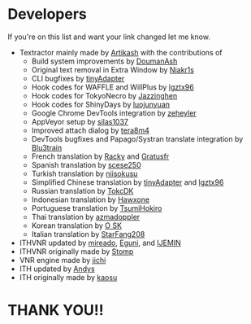 # Developers

If you're on this list and want your link changed let me know.
- Textractor mainly made by [Artikash](https://github.com/Artikash) with the contributions of
  - Build system improvements by [DoumanAsh](https://github.com/DoumanAsh)
  - Original text removal in Extra Window by [Niakr1s](https://github.com/Niakr1s)
  - CLI bugfixes by [tinyAdapter](https://github.com/tinyAdapter)
  - Hook codes for WAFFLE and WillPlus by [lgztx96](https://github.com/lgztx96)
  - Hook codes for TokyoNecro by [Jazzinghen](https://github.com/Jazzinghen)
  - Hook codes for ShinyDays by [luojunyuan](https://github.com/luojunyuan)
  - Google Chrome DevTools integration by [zeheyler](https://github.com/zeheyler)
  - AppVeyor setup by [silas1037](https://github.com/silas1037)
  - Improved attach dialog by [tera8m4](https://github.com/tera8m4)
  - DevTools bugfixes and Papago/Systran translate integration by [Blu3train](https://github.com/Blu3train)
  - French translation by [Racky](mailto:maitrenoah@gmail.com) and [Gratusfr](https://github.com/Gratusfr)
  - Spanish translation by [scese250](https://github.com/scese250)
  - Turkish translation by [niisokusu](https://reddit.com/u/niisokusu)
  - Simplified Chinese translation by [tinyAdapter](https://github.com/tinyAdapter) and [lgztx96](https://github.com/lgztx96)
  - Russian translation by [TokcDK](https://github.com/TokcDK)
  - Indonesian translation by [Hawxone](https://github.com/Hawxone)
  - Portuguese translation by [TsumiHokiro](https://github.com/TsumiHokiro)
  - Thai translation by [azmadoppler](https://github.com/azmadoppler)
  - Korean translation by [O SK](mailto:afkl11@outlook.kr)
  - Italian translation by [StarFang208](https://github.com/StarFang208)
- ITHVNR updated by [mireado](https://github.com/mireado), [Eguni](https://github.com/Eguni), and [IJEMIN](https://github.com/IJEMIN)
- ITHVNR originally made by [Stomp](mailto:zorkzero@hotmail.com)
- VNR engine made by [jichi](https://github.com/jichifly)
- ITH updated by [Andys](https://github.com/AndyScull)
- ITH originally made by [kaosu](https://code.google.com/archive/p/interactive-text-hooker)

# THANK YOU!!
